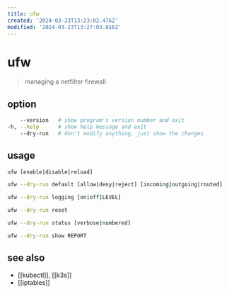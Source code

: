 ```yaml
---
title: ufw
created: '2024-03-23T13:23:02.476Z'
modified: '2024-03-23T13:27:03.016Z'
---
```


# ufw

> managing a netfilter firewall

## option

```sh
    --version   # show program's version number and exit
-h, --help      # show help message and exit
    --dry-run   # don't modify anything, just show the changes
```

## usage

```sh
ufw [enable|disable|reload]

ufw --dry-run default [allow|deny|reject] [incoming|outgoing|routed]

ufw --dry-run logging [on|off|LEVEL]

ufw --dry-run reset

ufw --dry-run status [verbose|numbered]

ufw --dry-run show REPORT
```

## see also

- [[kubectl]], [[k3s]]
- [[iptables]]
